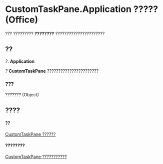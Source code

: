 
# CustomTaskPane.Application ????? (Office)

??? ????????? **????????** ??????????????????????


## ??

 _?_. **Application**

 _?_ **CustomTaskPane** ???????????????????????


### ???

??????? (Object)


## ????


#### ??


[CustomTaskPane ??????](7ed379b7-d070-4d7b-abe1-92dc73d3d137.md)
#### ????????


[CustomTaskPane ???????????](http://msdn.microsoft.com/library/858cc1d3-6fe8-5fa2-5a1c-416255227de8%28Office.15%29.aspx)